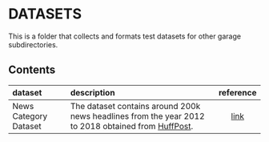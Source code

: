 # DATASETS
This is a folder that collects and formats test datasets for other garage
subdirectories.

## Contents


| dataset               | description                                                                                                                     | reference                                                            |
|:----------------------|:--------------------------------------------------------------------------------------------------------------------------------|:--------------------------------------------------------------------:|
| News Category Dataset | The dataset contains around 200k news headlines from the year 2012 to 2018 obtained from [HuffPost](https://www.huffpost.com/). | [link](https://www.kaggle.com/datasets/rmisra/news-category-dataset) |
